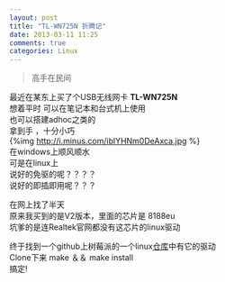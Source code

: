 ```yaml
---
layout: post
title: "TL-WN725N 折腾记"
date: 2013-03-11 11:25
comments: true
categories: Linux
---
```

> 高手在民间

最近在某东上买了个USB无线网卡 __TL-WN725N__  
想着平时 可以在笔记本和台式机上使用   
也可以搭建adhoc之类的  
拿到手 ，十分小巧  
{%img http://i.minus.com/iblYHNm0DeAxca.jpg %}  
在windows上顺风顺水  
可是在linux上  
说好的免驱的呢？？？？   
说好的即插即用呢？？？  

在网上找了半天   
原来我买到的是V2版本，里面的芯片是 8188eu  
坑爹的是连Realtek官网都没有这芯片的linux驱动  

终于找到一个github上树莓派的一个linux[仓库](https://github.com/Red54/linux-shumeipai2)中有它的驱动  
Clone下来 make ＆＆ make install  
搞定!
